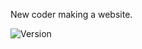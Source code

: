 New coder making a website.

![Version](https://img.shields.io/badge/version-0.0.0-blue?style=for-the-badge) <!-- Version Badge --> 
